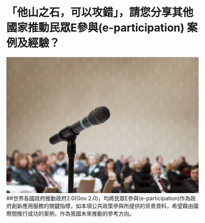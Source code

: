 # 「他山之石，可以攻錯」，請您分享其他國家推動民眾E參與(e-participation) 案例及經驗？
![](214.jpg)
##世界各國政府推動政府2.0(Gov 2.0)，均將民眾E參與(e-participation)作為政府創新應用服務的關鍵指標，如本項公共政策參與所提供的背景資料，希望藉由國際間推行成功的案例，作為我國未來推動的參考方向。